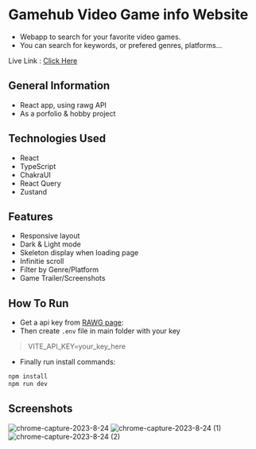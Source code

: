 # Gamehub Video Game info Website

- Webapp to search for your favorite video games.
- You can search for keywords, or prefered genres, platforms...

Live Link : [Click Here](https://game-hub-sk.vercel.app/)

## General Information

- React app, using rawg API
- As a porfolio &amp; hobby project

## Technologies Used

- React
- TypeScript
- ChakraUI
- React Query
- Zustand

## Features

- Responsive layout
- Dark & Light mode
- Skeleton display when loading page
- Infinitie scroll
- Filter by Genre/Platform
- Game Trailer/Screenshots

## How To Run

- Get a api key from [RAWG page](https://rawg.io/apidocs):
- Then create `.env` file in main folder with your key

> VITE_API_KEY=your_key_here

- Finally run install commands:

```bash
npm install
npm run dev
```
## Screenshots
![chrome-capture-2023-8-24](https://github.com/Shivakarka/game-hub/assets/64298475/b9e4364b-2e86-4e65-a07b-046af71a4b1d)
![chrome-capture-2023-8-24 (1)](https://github.com/Shivakarka/game-hub/assets/64298475/da62bf56-42aa-44e3-842f-d94736c9261b)
![chrome-capture-2023-8-24 (2)](https://github.com/Shivakarka/game-hub/assets/64298475/a4cc8b90-b9c8-475f-aa45-8dfe707c2492)


